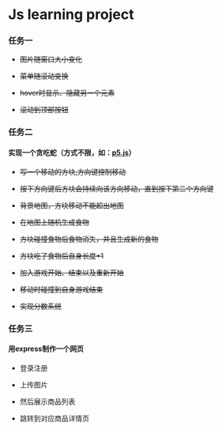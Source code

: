 # Js learning project

### 任务一

* ~~图片随窗口大小变化~~


* ~~菜单随滚动变换~~
* ~~hover时显示、隐藏另一个元素~~
* ~~滚动到顶部按钮~~


### 任务二 

#### 实现一个贪吃蛇（方式不限，如：[p5.js](https://p5js.org/)）

* ~~写一个移动的方块,方向键控制移动~~


* ~~按下方向键后方块会持续向该方向移动，直到按下第二个方向键~~
* ~~背景地图，方块移动不能超出地图~~
* ~~在地图上随机生成食物~~
* ~~方块碰撞食物后食物消失，并且生成新的食物~~
* ~~方块吃了食物后自身长度+1~~
* ~~加入游戏开始、结束以及重新开始~~
* ~~移动时碰撞到自身游戏结束~~
* ~~实现分数系统~~

### 任务三

#### 用express制作一个网页

* 登录注册


* 上传图片
* 然后展示商品列表
* 跳转到对应商品详情页